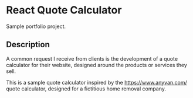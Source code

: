 # React Quote Calculator
Sample portfolio project.

## Description
A common request I receive from clients is the development of a quote calculator for their website, designed around the products or services they sell.

This is a sample quote calculator inspired by the https://www.anyvan.com/ quote calculator, designed for a fictitious home removal company.

